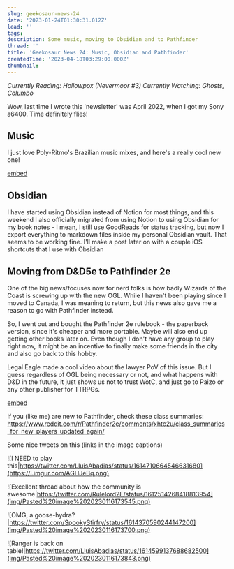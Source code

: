 ```yaml
---
slug: geekosaur-news-24
date: '2023-01-24T01:30:31.012Z'
lead: ''
tags:
description: Some music, moving to Obsidian and to Pathfinder
thread: ''
title: 'Geekosaur News 24: Music, Obsidian and Pathfinder'
createdTime: '2023-04-18T03:29:00.000Z'
thumbnail: 
---
```


_Currently Reading: Hollowpox (Nevermoor #3)
Currently Watching: Ghosts, Columbo_

Wow, last time I wrote this 'newsletter' was April 2022, when I got my Sony a6400. Time definitely flies!

## Music

I just love Poly-Ritmo's Brazilian music mixes, and here's a really cool new one!

[embed](https://www.youtube.com/watch?v=iBkmY-imhvs)

## Obsidian

I have started using Obsidian instead of Notion for most things, and this weekend I also officially migrated from using Notion to using Obsidian for my book notes - I mean, I still use GoodReads for status tracking, but now I export everything to markdown files inside my personal Obsidian vault. That seems to be working fine. I'll make a post later on with a couple iOS shortcuts that I use with Obsidian

## Moving from D&D5e  to Pathfinder 2e

One of the big news/focuses now for nerd folks is how badly Wizards of the Coast is screwing up with the new OGL. While I haven't been playing since I moved to Canada, I was meaning to return, but this news also gave me a reason to go with Pathfinder instead.

So, I went out and bought the Pathfinder 2e rulebook - the paperback version, since it's cheaper and more portable. Maybe will also end up getting other books later on. Even though I don't have any group to play right now, it might be an incentive to finally make some friends in the city and also go back to this hobby.

Legal Eagle made a cool video about the lawyer PoV of this issue. But I guess regardless of OGL being necessary or not, and what happens with D&D in the future, it just shows us not to trust WotC, and just go to Paizo or any other publisher for TTRPGs.

[embed](https://www.youtube.com/watch?v=iZQJQYqhAgY)

If you (like me) are new to Pathfinder, check these class summaries: https://www.reddit.com/r/Pathfinder2e/comments/xhtc2u/class_summaries_for_new_players_updated_again/ 

Some nice tweets on this (links in the image captions)

![I NEED to play this|https://twitter.com/LluisAbadias/status/1614710664546631680](https://i.imgur.com/AGHJeBq.png)

![Excellent thread about how the community is awesome|https://twitter.com/Rulelord2E/status/1612514268418813954](img/Pasted%20image%2020230116173545.png)

![OMG, a goose-hydra?|https://twitter.com/SpookyStirfry/status/1614370590244147200](img/Pasted%20image%2020230116173700.png)

![Ranger is back on table!|https://twitter.com/LluisAbadias/status/1614599137688682500](img/Pasted%20image%2020230116173843.png)
